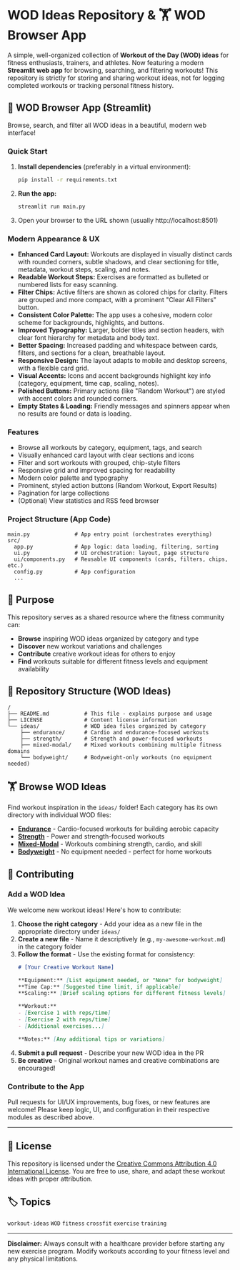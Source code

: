
# WOD Ideas Repository & 🏋️ WOD Browser App


A simple, well-organized collection of **Workout of the Day (WOD) ideas** for fitness enthusiasts, trainers, and athletes. Now featuring a modern **Streamlit web app** for browsing, searching, and filtering workouts! This repository is strictly for storing and sharing workout ideas, not for logging completed workouts or tracking personal fitness history.
## 🚀 WOD Browser App (Streamlit)

Browse, search, and filter all WOD ideas in a beautiful, modern web interface!

### Quick Start

1. **Install dependencies** (preferably in a virtual environment):
   ```bash
   pip install -r requirements.txt
   ```
2. **Run the app:**
   ```bash
   streamlit run main.py
   ```
3. Open your browser to the URL shown (usually http://localhost:8501)

### Modern Appearance & UX

- **Enhanced Card Layout:** Workouts are displayed in visually distinct cards with rounded corners, subtle shadows, and clear sectioning for title, metadata, workout steps, scaling, and notes.
- **Readable Workout Steps:** Exercises are formatted as bulleted or numbered lists for easy scanning.
- **Filter Chips:** Active filters are shown as colored chips for clarity. Filters are grouped and more compact, with a prominent "Clear All Filters" button.
- **Consistent Color Palette:** The app uses a cohesive, modern color scheme for backgrounds, highlights, and buttons.
- **Improved Typography:** Larger, bolder titles and section headers, with clear font hierarchy for metadata and body text.
- **Better Spacing:** Increased padding and whitespace between cards, filters, and sections for a clean, breathable layout.
- **Responsive Design:** The layout adapts to mobile and desktop screens, with a flexible card grid.
- **Visual Accents:** Icons and accent backgrounds highlight key info (category, equipment, time cap, scaling, notes).
- **Polished Buttons:** Primary actions (like "Random Workout") are styled with accent colors and rounded corners.
- **Empty States & Loading:** Friendly messages and spinners appear when no results are found or data is loading.


### Features
- Browse all workouts by category, equipment, tags, and search
- Visually enhanced card layout with clear sections and icons
- Filter and sort workouts with grouped, chip-style filters
- Responsive grid and improved spacing for readability
- Modern color palette and typography
- Prominent, styled action buttons (Random Workout, Export Results)
- Pagination for large collections
- (Optional) View statistics and RSS feed browser


### Project Structure (App Code)

```
main.py              # App entry point (orchestrates everything)
src/
  app.py             # App logic: data loading, filtering, sorting
  ui.py              # UI orchestration: layout, page structure
  ui/components.py   # Reusable UI components (cards, filters, chips, etc.)
  config.py          # App configuration
  ...
```


## 🎯 Purpose

This repository serves as a shared resource where the fitness community can:
- **Browse** inspiring WOD ideas organized by category and type
- **Discover** new workout variations and challenges
- **Contribute** creative workout ideas for others to enjoy
- **Find** workouts suitable for different fitness levels and equipment availability


## 📂 Repository Structure (WOD Ideas)

```
/
├── README.md           # This file - explains purpose and usage
├── LICENSE             # Content license information
└── ideas/              # WOD idea files organized by category
    ├── endurance/      # Cardio and endurance-focused workouts
    ├── strength/       # Strength and power-focused workouts
    ├── mixed-modal/    # Mixed workouts combining multiple fitness domains
    └── bodyweight/     # Bodyweight-only workouts (no equipment needed)
```

## 🏋️ Browse WOD Ideas

Find workout inspiration in the `ideas/` folder! Each category has its own directory with individual WOD files:

- **[Endurance](ideas/endurance/)** - Cardio-focused workouts for building aerobic capacity
- **[Strength](ideas/strength/)** - Power and strength-focused workouts
- **[Mixed-Modal](ideas/mixed-modal/)** - Workouts combining strength, cardio, and skill
- **[Bodyweight](ideas/bodyweight/)** - No equipment needed - perfect for home workouts


## 🤝 Contributing

### Add a WOD Idea

We welcome new workout ideas! Here's how to contribute:

1. **Choose the right category** - Add your idea as a new file in the appropriate directory under `ideas/`
2. **Create a new file** - Name it descriptively (e.g., `my-awesome-workout.md`) in the category folder
3. **Follow the format** - Use the existing format for consistency:
   ```markdown
   # [Your Creative Workout Name]

   **Equipment:** [List equipment needed, or "None" for bodyweight]
   **Time Cap:** [Suggested time limit, if applicable]
   **Scaling:** [Brief scaling options for different fitness levels]

   **Workout:**
   - [Exercise 1 with reps/time]
   - [Exercise 2 with reps/time]
   - [Additional exercises...]

   **Notes:** [Any additional tips or variations]
   ```
4. **Submit a pull request** - Describe your new WOD idea in the PR
5. **Be creative** - Original workout names and creative combinations are encouraged!


### Contribute to the App

Pull requests for UI/UX improvements, bug fixes, or new features are welcome! Please keep logic, UI, and configuration in their respective modules as described above.

---
## 📝 License

This repository is licensed under the [Creative Commons Attribution 4.0 International License](LICENSE). You are free to use, share, and adapt these workout ideas with proper attribution.

## 🏷️ Topics

`workout-ideas` `WOD` `fitness` `crossfit` `exercise` `training`

---

**Disclaimer:** Always consult with a healthcare provider before starting any new exercise program. Modify workouts according to your fitness level and any physical limitations.